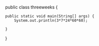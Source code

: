 public class threeweeks {

	public static void main(String[] args) {
		System.out.println(3*7*24*60*60);

	}

}
